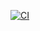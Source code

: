 [![CI](https://github.com/ToughTechs151/RapidReact2022/actions/workflows/main.yml/badge.svg)](https://github.com/ToughTechs151/RapidReact2022/actions/workflows/main.yml)
